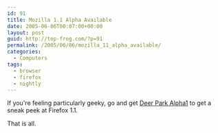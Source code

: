 ```yaml
---
id: 91
title: Mozilla 1.1 Alpha Available
date: 2005-06-06T00:07:00+00:00
layout: post
guid: http://top-frog.com/?p=91
permalink: /2005/06/06/mozilla_11_alpha_available/
categories:
  - Computers
tags:
  - browser
  - firefox
  - nightly
---
```

If you're feeling particularly geeky, go and get [Deer Park Alpha1](http://ftp.mozilla.org/pub/mozilla.org/firefox/nightly/latest-trunk/) to get a sneak peek at Firefox 1.1.

That is all.